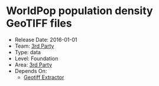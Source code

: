 # WorldPop population density GeoTIFF files
* Release Date: 2016-01-01
* Team: [3rd Party](../teams/3rd-party.md)
* Type: data
* Level: Foundation
* Area: [3rd Party](../areas/3rd-party.png)
* Depends On:
  * [Geotiff Extractor](extract-geotiff.md)
